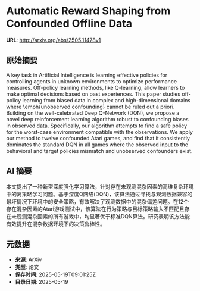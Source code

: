 # Automatic Reward Shaping from Confounded Offline Data

**URL**: http://arxiv.org/abs/2505.11478v1

## 原始摘要

A key task in Artificial Intelligence is learning effective policies for
controlling agents in unknown environments to optimize performance measures.
Off-policy learning methods, like Q-learning, allow learners to make optimal
decisions based on past experiences. This paper studies off-policy learning
from biased data in complex and high-dimensional domains where \emph{unobserved
confounding} cannot be ruled out a priori. Building on the well-celebrated Deep
Q-Network (DQN), we propose a novel deep reinforcement learning algorithm
robust to confounding biases in observed data. Specifically, our algorithm
attempts to find a safe policy for the worst-case environment compatible with
the observations. We apply our method to twelve confounded Atari games, and
find that it consistently dominates the standard DQN in all games where the
observed input to the behavioral and target policies mismatch and unobserved
confounders exist.


## AI 摘要

本文提出了一种新型深度强化学习算法，针对存在未观测混杂因素的高维复杂环境中的离策略学习问题。基于深度Q网络(DQN)，该算法通过寻找与观测数据兼容的最坏情况下环境中的安全策略，有效解决了观测数据中的混杂偏差问题。在12个存在混杂因素的Atari游戏测试中，该算法在行为策略与目标策略输入不匹配且存在未观测混杂因素的所有游戏中，均显著优于标准DQN算法。研究表明该方法能有效提升在混杂数据环境下的决策鲁棒性。

## 元数据

- **来源**: ArXiv
- **类型**: 论文
- **保存时间**: 2025-05-19T09:01:25Z
- **目录日期**: 2025-05-19
